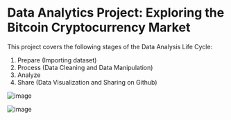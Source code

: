 # Data Analytics Project: Exploring the Bitcoin Cryptocurrency Market
This project covers the following stages of the Data Analysis Life Cycle:
1. Prepare (Importing dataset)
2. Process (Data Cleaning and Data Manipulation)
3. Analyze
4. Share (Data Visualization and Sharing on Github)

![image](https://user-images.githubusercontent.com/98682258/219934790-fc8c9a85-7a58-45e1-8d53-e5ea567a5cbf.png)


![image](https://user-images.githubusercontent.com/98682258/219934078-ee0c0a25-76e0-4ae5-9959-e7b3cfba550d.png)
